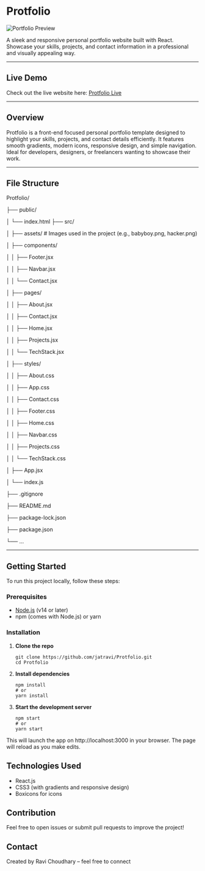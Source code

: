 # Protfolio

![Portfolio Preview](https://protfolio-pgwl.onrender.com/)  

A sleek and responsive personal portfolio website built with React. Showcase your skills, projects, and contact information in a professional and visually appealing way.

---

## Live Demo

Check out the live website here: [Protfolio Live](https://protfolio-pgwl.onrender.com/)

---

## Overview

Protfolio is a front-end focused personal portfolio template designed to highlight your skills, projects, and contact details efficiently. It features smooth gradients, modern icons, responsive design, and simple navigation. Ideal for developers, designers, or freelancers wanting to showcase their work.

---

## File Structure

Protfolio/

├── public/

│   └── index.html
├── src/

│   ├── assets/  # Images used in the project (e.g., babyboy.png, hacker.png) 

│   ├── components/

│   │   ├── Footer.jsx

│   │   ├── Navbar.jsx

│   │   └── Contact.jsx  

│   ├── pages/

│   │   ├── About.jsx   

│   │   ├── Contact.jsx  

│   │   ├── Home.jsx    

│   │   ├── Projects.jsx  

│   │   └── TechStack.jsx

│   ├── styles/

│   │   ├── About.css    

│   │   ├── App.css    

│   │   ├── Contact.css  

│   │   ├── Footer.css  

│   │   ├── Home.css   

│   │   ├── Navbar.css   

│   │   ├── Projects.css 

│   │   └── TechStack.css

│   ├── App.jsx

│   └── index.js

├── .gitignore

├── README.md

├── package-lock.json

├── package.json

└── ...

---

## Getting Started

To run this project locally, follow these steps:

### Prerequisites

- [Node.js](https://nodejs.org/en/) (v14 or later)
- npm (comes with Node.js) or yarn

### Installation

1. **Clone the repo**

    ```
    git clone https://github.com/jatravi/Protfolio.git
    cd Protfolio
    ```

2. **Install dependencies**

    ```
    npm install
    # or
    yarn install
    ```

3. **Start the development server**

    ```
    npm start
    # or
    yarn start
    ```

This will launch the app on http://localhost:3000 in your browser. The page will reload as you make edits.

## Technologies Used

- React.js
- CSS3 (with gradients and responsive design)
- Boxicons for icons

## Contribution

Feel free to open issues or submit pull requests to improve the project!

## Contact

Created by Ravi Choudhary – feel free to connect
